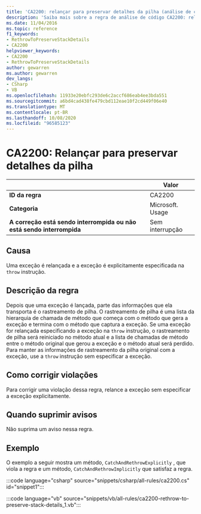 ```yaml
---
title: 'CA2200: relançar para preservar detalhes da pilha (análise de código)'
description: 'Saiba mais sobre a regra de análise de código CA2200: relançar para preservar os detalhes da pilha'
ms.date: 11/04/2016
ms.topic: reference
f1_keywords:
- RethrowToPreserveStackDetails
- CA2200
helpviewer_keywords:
- CA2200
- RethrowToPreserveStackDetails
author: gewarren
ms.author: gewarren
dev_langs:
- CSharp
- VB
ms.openlocfilehash: 11933e20ebfc293de6c2accf686eab4ee3bda551
ms.sourcegitcommit: a6bd4cad438fe479cbd112eae10f2cd449f06e40
ms.translationtype: MT
ms.contentlocale: pt-BR
ms.lasthandoff: 10/08/2020
ms.locfileid: "96585123"
---
```

# <a name="ca2200-rethrow-to-preserve-stack-details"></a>CA2200: Relançar para preservar detalhes da pilha

| | Valor |
|-|-|
| **ID da regra** |CA2200|
| **Categoria** |Microsoft. Usage|
| **A correção está sendo interrompida ou não está sendo interrompida** |Sem interrupção|

## <a name="cause"></a>Causa

Uma exceção é relançada e a exceção é explicitamente especificada na `throw` instrução.

## <a name="rule-description"></a>Descrição da regra

Depois que uma exceção é lançada, parte das informações que ela transporta é o rastreamento de pilha. O rastreamento de pilha é uma lista da hierarquia de chamada de método que começa com o método que gera a exceção e termina com o método que captura a exceção. Se uma exceção for relançada especificando a exceção na `throw` instrução, o rastreamento de pilha será reiniciado no método atual e a lista de chamadas de método entre o método original que gerou a exceção e o método atual será perdido. Para manter as informações de rastreamento da pilha original com a exceção, use a `throw` instrução sem especificar a exceção.

## <a name="how-to-fix-violations"></a>Como corrigir violações

Para corrigir uma violação dessa regra, relance a exceção sem especificar a exceção explicitamente.

## <a name="when-to-suppress-warnings"></a>Quando suprimir avisos

Não suprima um aviso nessa regra.

## <a name="example"></a>Exemplo

O exemplo a seguir mostra um método, `CatchAndRethrowExplicitly` , que viola a regra e um método, `CatchAndRethrowImplicitly` que satisfaz a regra.

:::code language="csharp" source="snippets/csharp/all-rules/ca2200.cs" id="snippet1":::

:::code language="vb" source="snippets/vb/all-rules/ca2200-rethrow-to-preserve-stack-details_1.vb":::
